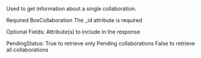 Used to get information about a single collaboration. 

Required
BoxCollaboration
The _id attribute is required

Optional
Fields: Attribute(s) to include in the response

PendingStatus: 
True to retrieve only Pending collaborations
False to retrieve all collaborations